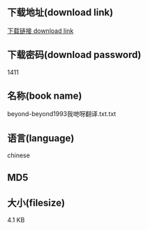 ## 下载地址(download link)
[下载链接 download link](https://voluble-croquembouche-d321dc.netlify.app/?s=beyond-beyond1993%E6%88%91%E5%93%8B%E5%91%80%E7%BF%BB%E8%AF%91.txt)

## 下载密码(download password)
1411

## 名称(book name)
beyond-beyond1993我哋呀翻译.txt.txt

## 语言(language)
chinese

## MD5


## 大小(filesize)
4.1 KB

